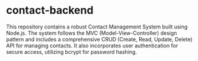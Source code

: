 # contact-backend

This repository contains a robust Contact Management System built using Node.js. The system follows the MVC (Model-View-Controller) design pattern and includes a comprehensive CRUD (Create, Read, Update, Delete) API for managing contacts. It also incorporates user authentication for secure access, utilizing bcrypt for password hashing.
